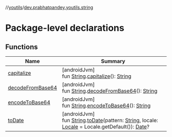//[youtils](../../index.md)/[dev.prabhatpandey.youtils.string](index.md)

# Package-level declarations

## Functions

| Name | Summary |
|---|---|
| [capitalize](capitalize.md) | [androidJvm]<br>fun [String](https://kotlinlang.org/api/latest/jvm/stdlib/kotlin/-string/index.html).[capitalize](capitalize.md)(): [String](https://kotlinlang.org/api/latest/jvm/stdlib/kotlin/-string/index.html) |
| [decodeFromBase64](decode-from-base64.md) | [androidJvm]<br>fun [String](https://kotlinlang.org/api/latest/jvm/stdlib/kotlin/-string/index.html).[decodeFromBase64](decode-from-base64.md)(): [String](https://kotlinlang.org/api/latest/jvm/stdlib/kotlin/-string/index.html) |
| [encodeToBase64](encode-to-base64.md) | [androidJvm]<br>fun [String](https://kotlinlang.org/api/latest/jvm/stdlib/kotlin/-string/index.html).[encodeToBase64](encode-to-base64.md)(): [String](https://kotlinlang.org/api/latest/jvm/stdlib/kotlin/-string/index.html) |
| [toDate](to-date.md) | [androidJvm]<br>fun [String](https://kotlinlang.org/api/latest/jvm/stdlib/kotlin/-string/index.html).[toDate](to-date.md)(pattern: [String](https://kotlinlang.org/api/latest/jvm/stdlib/kotlin/-string/index.html), locale: [Locale](https://developer.android.com/reference/kotlin/java/util/Locale.html) = Locale.getDefault()): [Date](https://developer.android.com/reference/kotlin/java/util/Date.html)? |

